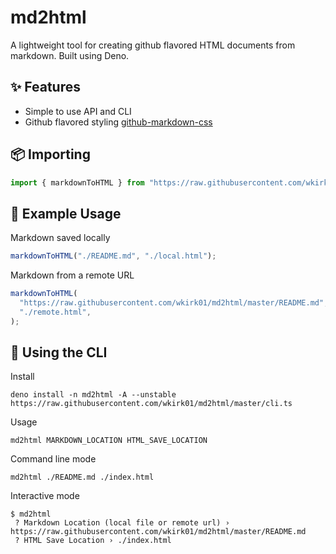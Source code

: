# md2html

A lightweight tool for creating github flavored HTML documents from markdown.
Built using Deno.

## ✨ Features

- Simple to use API and CLI
- Github flavored styling
  [github-markdown-css](https://github.com/sindresorhus/github-markdown-css)

## 📦 Importing

```typescript
import { markdownToHTML } from "https://raw.githubusercontent.com/wkirk01/md2html/master/mod.ts";
```

## 📖 Example Usage

Markdown saved locally

```typescript
markdownToHTML("./README.md", "./local.html");
```

Markdown from a remote URL

```typescript
markdownToHTML(
  "https://raw.githubusercontent.com/wkirk01/md2html/master/README.md",
  "./remote.html",
);
```

## 🚀 Using the CLI

Install

```shell
deno install -n md2html -A --unstable https://raw.githubusercontent.com/wkirk01/md2html/master/cli.ts
```

Usage

```shell
md2html MARKDOWN_LOCATION HTML_SAVE_LOCATION
```

Command line mode

```shell
md2html ./README.md ./index.html
```

Interactive mode

```shell
$ md2html       
 ? Markdown Location (local file or remote url) › https://raw.githubusercontent.com/wkirk01/md2html/master/README.md
 ? HTML Save Location › ./index.html
```
